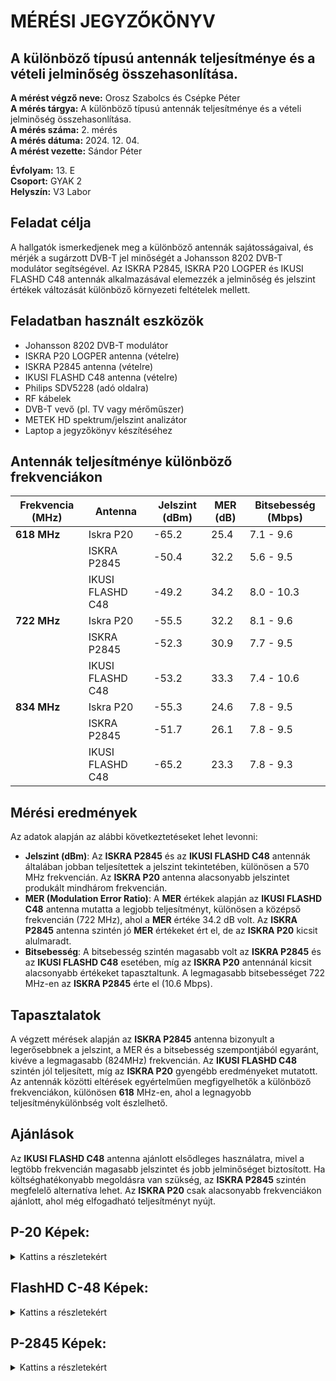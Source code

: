 # MÉRÉSI JEGYZŐKÖNYV
## A különböző típusú antennák teljesítménye és a vételi jelminőség összehasonlítása.  

**A mérést végző neve:** Orosz Szabolcs és Csépke Péter  
**A mérés tárgya:** A különböző típusú antennák teljesítménye és a vételi jelminőség összehasonlítása.  
**A mérés száma:** 2. mérés  
**A mérés dátuma:** 2024. 12. 04.  
**A mérést vezette:** Sándor Péter  

**Évfolyam:** 13. E  
**Csoport:** GYAK 2  
**Helyszín:** V3 Labor  

## Feladat célja
A hallgatók ismerkedjenek meg a különböző antennák sajátosságaival, és mérjék a sugárzott DVB-T jel minőségét a Johansson 8202 DVB-T modulátor segítségével. Az ISKRA P2845, ISKRA P20 LOGPER és IKUSI FLASHD C48 antennák alkalmazásával elemezzék a jelminőség és jelszint értékek változását különböző környezeti feltételek mellett.

## Feladatban használt eszközök  
  - Johansson 8202 DVB-T modulátor  
  - ISKRA P20 LOGPER antenna (vételre)  
  - ISKRA P2845 antenna (vételre)  
  - IKUSI FLASHD C48 antenna (vételre)  
  - Philips SDV5228 (adó oldalra)  
  - RF kábelek  
  - DVB-T vevő (pl. TV vagy mérőműszer)  
  - METEK HD spektrum/jelszint analizátor  
  - Laptop a jegyzőkönyv készítéséhez  

## Antennák teljesítménye különböző frekvenciákon

| Frekvencia (MHz) | Antenna          | Jelszint (dBm) | MER (dB) | Bitsebesség (Mbps) |
| ---------------- | ---------------- | -------------- | -------- | ------------------ |
| **618 MHz**      | Iskra P20        | -65.2          | 25.4     | 7.1 - 9.6          |
|                  | ISKRA P2845      | -50.4          | 32.2     | 5.6 - 9.5          |
|                  | IKUSI FLASHD C48 | -49.2          | 34.2     | 8.0 - 10.3         |
| **722 MHz**      | Iskra P20        | -55.5          | 32.2     | 8.1 - 9.6          |
|                  | ISKRA P2845      | -52.3          | 30.9     | 7.7 - 9.5          |
|                  | IKUSI FLASHD C48 | -53.2          | 33.3     | 7.4 - 10.6         |
| **834 MHz**      | Iskra P20        | -55.3          | 24.6     | 7.8 - 9.5          |
|                  | ISKRA P2845      | -51.7          | 26.1     | 7.8 - 9.5          |
|                  | IKUSI FLASHD C48 | -65.2          | 23.3     | 7.8 - 9.3          |

##  Mérési eredmények 
Az adatok alapján az alábbi következtetéseket lehet levonni:
- **Jelszint (dBm)**: Az **ISKRA P2845** és az **IKUSI FLASHD C48** antennák általában jobban teljesítettek a jelszint tekintetében, különösen a 570 MHz frekvencián. Az **ISKRA P20** antenna alacsonyabb jelszintet produkált mindhárom frekvencián.
- **MER (Modulation Error Ratio)**: A **MER** értékek alapján az **IKUSI FLASHD C48** antenna mutatta a legjobb teljesítményt, különösen a középső frekvencián (722 MHz), ahol a **MER** értéke 34.2 dB volt. Az **ISKRA P2845** antenna szintén jó **MER** értékeket ért el, de az **ISKRA P20** kicsit alulmaradt.
- **Bitsebesség**: A bitsebesség szintén magasabb volt az **ISKRA P2845** és az **IKUSI FLASHD C48** esetében, míg az **ISKRA P20** antennánál kicsit alacsonyabb értékeket tapasztaltunk. A legmagasabb bitsebességet 722 MHz-en az **ISKRA P2845** érte el (10.6 Mbps).

##  Tapasztalatok
A végzett mérések alapján az **ISKRA P2845** antenna bizonyult a legerősebbnek a jelszint, a MER és a bitsebesség szempontjából egyaránt, kivéve a legmagasabb (824MHz) frekvencián. Az **IKUSI FLASHD C48** szintén jól teljesített, míg az **ISKRA P20** gyengébb eredményeket mutatott. Az antennák közötti eltérések egyértelműen megfigyelhetők a különböző frekvenciákon, különösen **618** MHz-en, ahol a legnagyobb teljesítménykülönbség volt észlelhető.

 
## Ajánlások
Az **IKUSI FLASHD C48** antenna ajánlott elsődleges használatra, mivel a legtöbb frekvencián magasabb jelszintet és jobb jelminőséget biztosított. Ha költséghatékonyabb megoldásra van szükség, az **ISKRA P2845** szintén megfelelő alternatíva lehet. Az **ISKRA P20** csak alacsonyabb frekvenciákon ajánlott, ahol még elfogadható teljesítményt nyújt.

## P-20 Képek:
<details>
<summary>Kattins a részletekért</summary>

**722MHz Mért Képek**
![its_snapshot_0021](https://github.com/user-attachments/assets/4cb4c9c1-b9d1-4886-9cd6-85c5d16ca6a1)  


---

**834MHz Mért Képek**
![its_snapshot_0022](https://github.com/user-attachments/assets/bf1d54d9-cda0-498d-93b2-1ac54792ba82)  

---

</details>

## FlashHD C-48 Képek:
<details>

<summary>Kattins a részletekért</summary>

**618Mhz Mért Képek:**
 ![its_snapshot_0026](https://github.com/user-attachments/assets/c6fa5ee6-0ab8-4ef5-8d43-68fb212e1ef0)


---

**722MHz Mért Képek**
  ![its_snapshot_0027](https://github.com/user-attachments/assets/551790d3-753d-4aba-b1a1-38d63aa39ea4)

---

**834MHz Mért Képek**
 ![its_snapshot_0028](https://github.com/user-attachments/assets/542fd9a3-5724-433b-9637-72d5bf6be518)

---

</details>

## P-2845 Képek:
<details>

<summary>Kattins a részletekért</summary>

**618Mhz Mért Képek:**
![its_snapshot_0025](https://github.com/user-attachments/assets/c644303f-8c7c-4ab9-8892-fbdfe678f168)


---

**722MHz Mért Képek**
![its_snapshot_0024](https://github.com/user-attachments/assets/65449345-39f6-4b31-9c99-602bc66658b5)


---

**834MHz Mért Képek**
![its_snapshot_0023](https://github.com/user-attachments/assets/acf267d9-503e-4d2f-831a-59cc1db31b1a)


---

</details>

